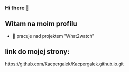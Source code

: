 ### Hi there 👋

## Witam na moim profilu
- 🔭 pracuje nad projektem "What2watch"

## link do mojej strony:
https://github.com/Kacpergalek/Kacpergalek.github.io.git

